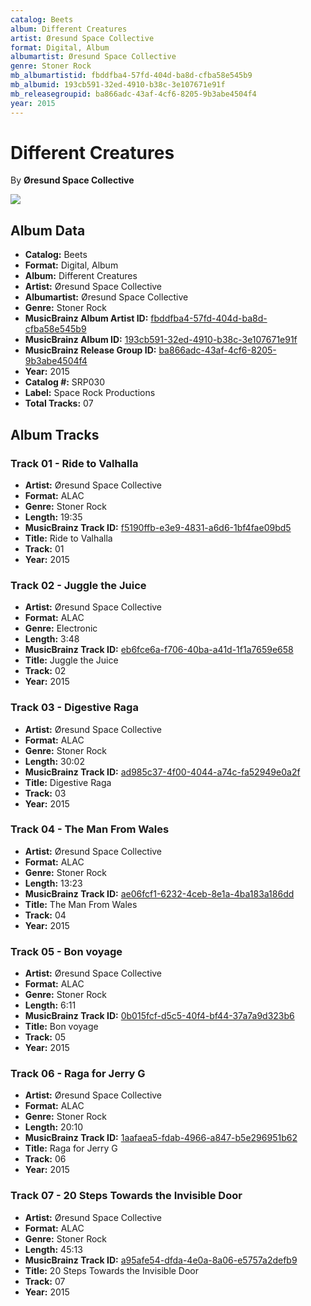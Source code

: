 ```yaml
---
catalog: Beets
album: Different Creatures
artist: Øresund Space Collective
format: Digital, Album
albumartist: Øresund Space Collective
genre: Stoner Rock
mb_albumartistid: fbddfba4-57fd-404d-ba8d-cfba58e545b9
mb_albumid: 193cb591-32ed-4910-b38c-3e107671e91f
mb_releasegroupid: ba866adc-43af-4cf6-8205-9b3abe4504f4
year: 2015
---
```


# Different Creatures

By **Øresund Space Collective**

![](../../assets/beetscovers/Øresund_Space_Collective-Different_Creatures.jpg)

## Album Data

- **Catalog:** Beets
- **Format:** Digital, Album
- **Album:** Different Creatures
- **Artist:** Øresund Space Collective
- **Albumartist:** Øresund Space Collective
- **Genre:** Stoner Rock
- **MusicBrainz Album Artist ID:** [fbddfba4-57fd-404d-ba8d-cfba58e545b9](https://musicbrainz.org/artist/fbddfba4-57fd-404d-ba8d-cfba58e545b9)
- **MusicBrainz Album ID:** [193cb591-32ed-4910-b38c-3e107671e91f](https://musicbrainz.org/release/193cb591-32ed-4910-b38c-3e107671e91f)
- **MusicBrainz Release Group ID:** [ba866adc-43af-4cf6-8205-9b3abe4504f4](https://musicbrainz.org/release-group/ba866adc-43af-4cf6-8205-9b3abe4504f4)
- **Year:** 2015
- **Catalog #:** SRP030
- **Label:** Space Rock Productions
- **Total Tracks:** 07

## Album Tracks

### Track 01 - Ride to Valhalla

- **Artist:** Øresund Space Collective
- **Format:** ALAC
- **Genre:** Stoner Rock
- **Length:** 19:35
- **MusicBrainz Track ID:** [f5190ffb-e3e9-4831-a6d6-1bf4fae09bd5](https://musicbrainz.org/recording/f5190ffb-e3e9-4831-a6d6-1bf4fae09bd5)
- **Title:** Ride to Valhalla
- **Track:** 01
- **Year:** 2015

### Track 02 - Juggle the Juice

- **Artist:** Øresund Space Collective
- **Format:** ALAC
- **Genre:** Electronic
- **Length:** 3:48
- **MusicBrainz Track ID:** [eb6fce6a-f706-40ba-a41d-1f1a7659e658](https://musicbrainz.org/recording/eb6fce6a-f706-40ba-a41d-1f1a7659e658)
- **Title:** Juggle the Juice
- **Track:** 02
- **Year:** 2015

### Track 03 - Digestive Raga

- **Artist:** Øresund Space Collective
- **Format:** ALAC
- **Genre:** Stoner Rock
- **Length:** 30:02
- **MusicBrainz Track ID:** [ad985c37-4f00-4044-a74c-fa52949e0a2f](https://musicbrainz.org/recording/ad985c37-4f00-4044-a74c-fa52949e0a2f)
- **Title:** Digestive Raga
- **Track:** 03
- **Year:** 2015

### Track 04 - The Man From Wales

- **Artist:** Øresund Space Collective
- **Format:** ALAC
- **Genre:** Stoner Rock
- **Length:** 13:23
- **MusicBrainz Track ID:** [ae06fcf1-6232-4ceb-8e1a-4ba183a186dd](https://musicbrainz.org/recording/ae06fcf1-6232-4ceb-8e1a-4ba183a186dd)
- **Title:** The Man From Wales
- **Track:** 04
- **Year:** 2015

### Track 05 - Bon voyage

- **Artist:** Øresund Space Collective
- **Format:** ALAC
- **Genre:** Stoner Rock
- **Length:** 6:11
- **MusicBrainz Track ID:** [0b015fcf-d5c5-40f4-bf44-37a7a9d323b6](https://musicbrainz.org/recording/0b015fcf-d5c5-40f4-bf44-37a7a9d323b6)
- **Title:** Bon voyage
- **Track:** 05
- **Year:** 2015

### Track 06 - Raga for Jerry G

- **Artist:** Øresund Space Collective
- **Format:** ALAC
- **Genre:** Stoner Rock
- **Length:** 20:10
- **MusicBrainz Track ID:** [1aafaea5-fdab-4966-a847-b5e296951b62](https://musicbrainz.org/recording/1aafaea5-fdab-4966-a847-b5e296951b62)
- **Title:** Raga for Jerry G
- **Track:** 06
- **Year:** 2015

### Track 07 - 20 Steps Towards the Invisible Door

- **Artist:** Øresund Space Collective
- **Format:** ALAC
- **Genre:** Stoner Rock
- **Length:** 45:13
- **MusicBrainz Track ID:** [a95afe54-dfda-4e0a-8a06-e5757a2defb9](https://musicbrainz.org/recording/a95afe54-dfda-4e0a-8a06-e5757a2defb9)
- **Title:** 20 Steps Towards the Invisible Door
- **Track:** 07
- **Year:** 2015

